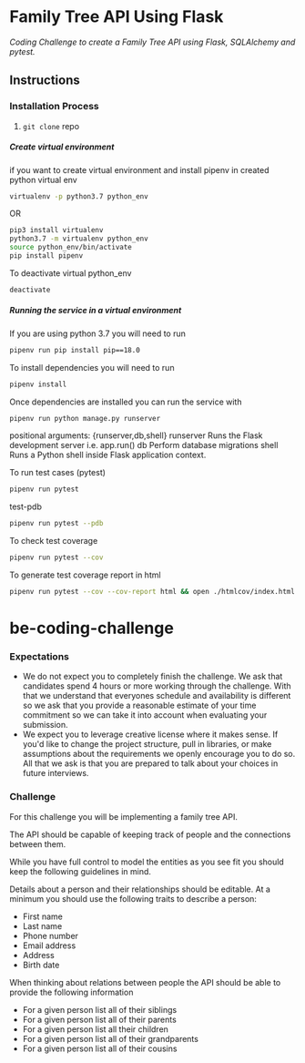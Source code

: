 # Family Tree API Using Flask

*Coding Challenge to create a Family Tree API using Flask, SQLAlchemy and pytest.*

## Instructions

### Installation Process
1. `git clone` repo

##### Create virtual environment

if you want to create virtual environment and install pipenv in created python virtual env

```bash
virtualenv -p python3.7 python_env
```
OR
```bash
pip3 install virtualenv
python3.7 -m virtualenv python_env
source python_env/bin/activate
pip install pipenv

```

To deactivate virtual python_env
```bash
deactivate
```

##### Running the service in a virtual environment
If you are using python 3.7 you will need to run
```bash
pipenv run pip install pip==18.0
```

To install dependencies you will need to run
```bash
pipenv install
```

Once dependencies are installed you can run the service with
```bash
pipenv run python manage.py runserver
```

positional arguments:
  {runserver,db,shell}
    runserver           Runs the Flask development server i.e. app.run()
    db                  Perform database migrations
    shell               Runs a Python shell inside Flask application context.



To run test cases (pytest)
```bash
pipenv run pytest
```

test-pdb
```bash
pipenv run pytest --pdb
```

To check test coverage
```bash
pipenv run pytest --cov
```

To generate test coverage report in html
```bash
pipenv run pytest --cov --cov-report html && open ./htmlcov/index.html
```


# be-coding-challenge

### Expectations
- We do not expect you to completely finish the challenge. We ask that candidates spend 4 hours or more working through the challenge. With that we understand that everyones schedule and availability is different so we ask that you provide a reasonable estimate of your time commitment so we can take it into account when evaluating your submission.
- We expect you to leverage creative license where it makes sense. If you'd like to change the project structure, pull in libraries, or make assumptions about the requirements we openly encourage you to do so. All that we ask is that you are prepared to talk about your choices in future interviews. 

### Challenge
For this challenge you will be implementing a family tree API.

The API should be capable of keeping track of people and the connections between them.

While you have full control to model the entities as you see fit you should keep the following guidelines in mind.

Details about a person and their relationships should be editable. At a minimum you should use the following traits to describe a person: 
- First name
- Last name
- Phone number
- Email address
- Address
- Birth date

When thinking about relations between people the API should be able to provide the following information
- For a given person list all of their siblings
- For a given person list all of their parents
- For a given person list all their children
- For a given person list all of their grandparents
- For a given person list all of their cousins
